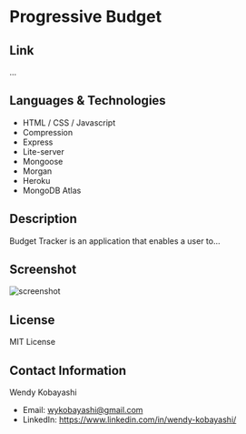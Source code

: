 # Progressive Budget

## Link
...

## Languages & Technologies
* HTML / CSS / Javascript
* Compression
* Express
* Lite-server
* Mongoose 
* Morgan 
* Heroku 
* MongoDB Atlas

## Description
Budget Tracker is an application that enables a user to...  

## Screenshot
<img src="assets/images/README-screenshot1.png" alt="screenshot">

## License
MIT License

## Contact Information
Wendy Kobayashi 
* Email: <wykobayashi@gmail.com>
* LinkedIn: <https://www.linkedin.com/in/wendy-kobayashi/>